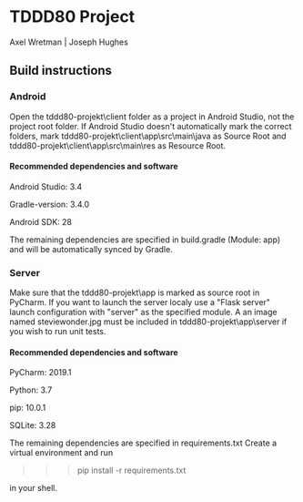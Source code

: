 <h1>TDDD80 Project</h1>
Axel Wretman | Joseph Hughes

<h2>Build instructions</h2>

<h3>Android</h3>
Open the tddd80-projekt\client folder as a project in Android Studio, not the project 
root folder. If Android Studio doesn't automatically mark the correct folders, mark 
tddd80-projekt\client\app\src\main\java as Source Root and 
tddd80-projekt\client\app\src\main\res as Resource Root.

<h4>Recommended dependencies and software</h4>
Android Studio: 3.4

Gradle-version: 3.4.0

Android SDK: 28

The remaining dependencies are specified in build.gradle (Module: app)
and will be automatically synced by Gradle.

<h3>Server</h3>
Make sure that the tddd80-projekt\app is marked as source root in PyCharm. 
If you want to launch the server localy use a "Flask server" launch configuration with 
"server" as the specified module. A an image named steviewonder.jpg must be included in tddd80-projekt\app\server if you wish to run unit tests.

<h4>Recommended dependencies and software</h4>
PyCharm: 2019.1

Python: 3.7

pip: 10.0.1

SQLite: 3.28

The remaining dependencies are specified in requirements.txt
Create a virtual environment and run

>>>pip install -r requirements.txt

in your shell.